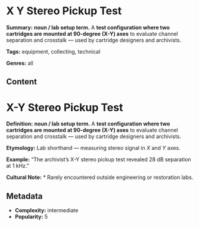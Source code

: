 # X Y Stereo Pickup Test

**Summary:** **noun / lab setup term.** A **test configuration where two cartridges are mounted at 90-degree (X-Y) axes** to evaluate channel separation and crosstalk — used by cartridge designers and archivists.

**Tags:** equipment, collecting, technical

**Genres:** all

## Content

# X-Y Stereo Pickup Test

**Definition:** **noun / lab setup term.** A **test configuration where two cartridges are mounted at 90-degree (X-Y) axes** to evaluate channel separation and crosstalk — used by cartridge designers and archivists.

**Etymology:** Lab shorthand — measuring stereo signal in *X* and *Y* axes.

**Example:** “The archivist’s X-Y stereo pickup test revealed 28 dB separation at 1 kHz.”

**Cultural Note:** * Rarely encountered outside engineering or restoration labs.

## Metadata

- **Complexity:** intermediate
- **Popularity:** 5
